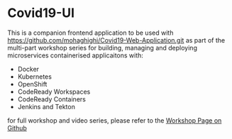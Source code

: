 # Covid19-UI

This is a companion frontend application to be used with https://github.com/mohaghighi/Covid19-Web-Application.git as part of the multi-part workshop series for building, managing and deploying microservices containerised applicaitons with:
- Docker
- Kubernetes
- OpenShift
- CodeReady Workspaces
- CodeReady Containers 
- Jenkins and Tekton

for full workshop and video series, please refer to the [Workshop Page on Github](https://github.com/IBM-Developer-Advocacy-India/covid19-web-application)
